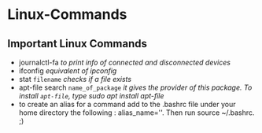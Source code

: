 # Linux-Commands


## Important Linux Commands

* journalctl-fa  *to print info of connected and disconnected devices*
* ifconfig  *equivalent of ipconfig*
* stat `filename` *checks if a file exists*
* apt-file search `name_of_package` *it gives the provider of this package. To install `apt-file`, type sudo apt install apt-file*
* to create an alias for a command add to the .bashrc file under your home directory the following :
alias_name='<command>'. Then run source ~/.bashrc. ;)
